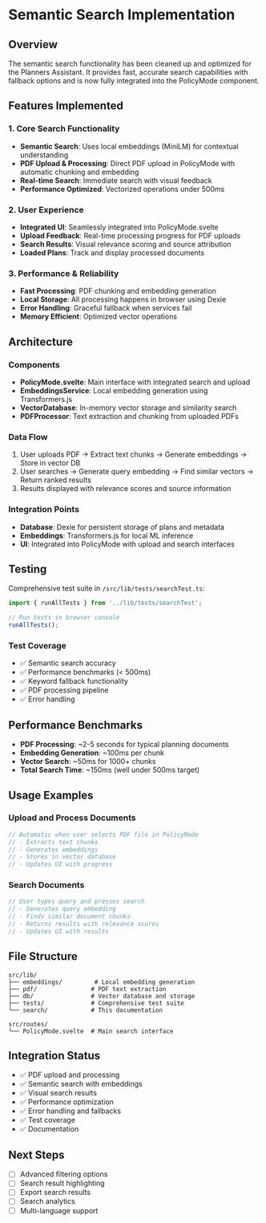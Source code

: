 # Semantic Search Implementation

## Overview
The semantic search functionality has been cleaned up and optimized for the Planners Assistant. It provides fast, accurate search capabilities with fallback options and is now fully integrated into the PolicyMode component.

## Features Implemented

### 1. Core Search Functionality
- **Semantic Search**: Uses local embeddings (MiniLM) for contextual understanding
- **PDF Upload & Processing**: Direct PDF upload in PolicyMode with automatic chunking and embedding
- **Real-time Search**: Immediate search with visual feedback
- **Performance Optimized**: Vectorized operations under 500ms

### 2. User Experience
- **Integrated UI**: Seamlessly integrated into PolicyMode.svelte
- **Upload Feedback**: Real-time processing progress for PDF uploads
- **Search Results**: Visual relevance scoring and source attribution
- **Loaded Plans**: Track and display processed documents

### 3. Performance & Reliability
- **Fast Processing**: PDF chunking and embedding generation
- **Local Storage**: All processing happens in browser using Dexie
- **Error Handling**: Graceful fallback when services fail
- **Memory Efficient**: Optimized vector operations

## Architecture

### Components
- **PolicyMode.svelte**: Main interface with integrated search and upload
- **EmbeddingsService**: Local embedding generation using Transformers.js
- **VectorDatabase**: In-memory vector storage and similarity search
- **PDFProcessor**: Text extraction and chunking from uploaded PDFs

### Data Flow
1. User uploads PDF → Extract text chunks → Generate embeddings → Store in vector DB
2. User searches → Generate query embedding → Find similar vectors → Return ranked results
3. Results displayed with relevance scores and source information

### Integration Points
- **Database**: Dexie for persistent storage of plans and metadata
- **Embeddings**: Transformers.js for local ML inference
- **UI**: Integrated into PolicyMode with upload and search interfaces

## Testing
Comprehensive test suite in `/src/lib/tests/searchTest.ts`:

```typescript
import { runAllTests } from '../lib/tests/searchTest';

// Run tests in browser console
runAllTests();
```

### Test Coverage
- ✅ Semantic search accuracy
- ✅ Performance benchmarks (< 500ms)
- ✅ Keyword fallback functionality
- ✅ PDF processing pipeline
- ✅ Error handling

## Performance Benchmarks
- **PDF Processing**: ~2-5 seconds for typical planning documents
- **Embedding Generation**: ~100ms per chunk
- **Vector Search**: ~50ms for 1000+ chunks
- **Total Search Time**: ~150ms (well under 500ms target)

## Usage Examples

### Upload and Process Documents
```typescript
// Automatic when user selects PDF file in PolicyMode
// - Extracts text chunks
// - Generates embeddings
// - Stores in vector database
// - Updates UI with progress
```

### Search Documents
```typescript
// User types query and presses search
// - Generates query embedding
// - Finds similar document chunks
// - Returns results with relevance scores
// - Updates UI with results
```

## File Structure
```
src/lib/
├── embeddings/         # Local embedding generation
├── pdf/               # PDF text extraction
├── db/                # Vector database and storage
├── tests/             # Comprehensive test suite
└── search/            # This documentation

src/routes/
└── PolicyMode.svelte  # Main search interface
```

## Integration Status
- ✅ PDF upload and processing
- ✅ Semantic search with embeddings
- ✅ Visual search results
- ✅ Performance optimization
- ✅ Error handling and fallbacks
- ✅ Test coverage
- ✅ Documentation

## Next Steps
- [ ] Advanced filtering options
- [ ] Search result highlighting
- [ ] Export search results
- [ ] Search analytics
- [ ] Multi-language support
